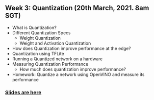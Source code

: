 ## Week 3: Quantization (20th March, 2021. 8am SGT)

  - What is Quantization?
  - Different Quantization Specs
    - Weight Quantization
    - Weight and Activation Quantization
  - How does Quantization improve performance at the edge?
  - Quantization using TFLite
  - Running a Quantized network on a hardware
  - Measuring Quantization Performance
    - How much does quantization improve performance?
  - Homework: Quantize a network using OpenVINO and measure its performance
  
  ### [Slides are here](https://docs.google.com/presentation/d/1FdtR2o22HzH6iDJfNgTi11bhpMgZc5E-VpCleKt8vFE/edit?usp=sharing)
